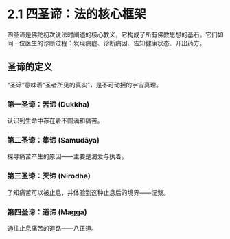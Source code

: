 # 2.1 四圣谛：法的核心框架

四圣谛是佛陀初次说法时阐述的核心教义，它构成了所有佛教思想的基石。它们如同一位医生的诊断过程：发现病症、诊断病因、告知健康状态、开出药方。

## 圣谛的定义

“圣谛”意味着“圣者所见的真实”，是不可动摇的宇宙真理。

### 第一圣谛：苦谛 (Dukkha)

认识到生命中存在着不圆满和痛苦。

### 第二圣谛：集谛 (Samudāya)

探寻痛苦产生的原因——主要是渴爱与执着。

### 第三圣谛：灭谛 (Nirodha)

了知痛苦可以被止息，并体验到这种止息后的境界——涅槃。

### 第四圣谛：道谛 (Magga)

通往止息痛苦的道路——八正道。